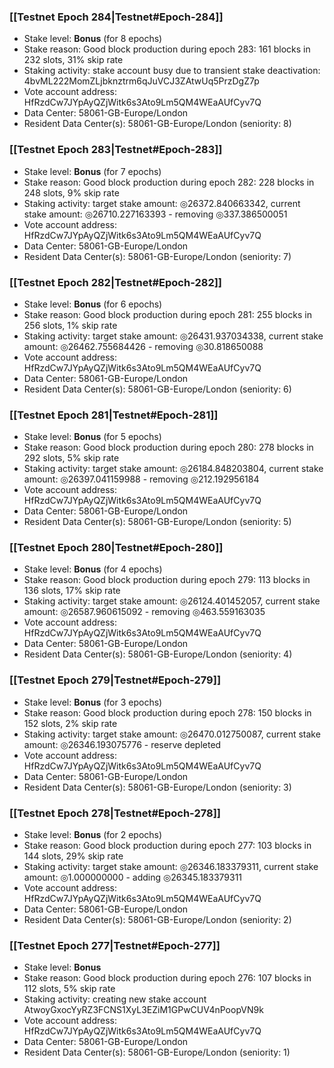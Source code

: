 ### [[Testnet Epoch 284|Testnet#Epoch-284]]
* Stake level: **Bonus** (for 8 epochs)
* Stake reason: Good block production during epoch 283: 161 blocks in 232 slots, 31% skip rate
* Staking activity: stake account busy due to transient stake deactivation: 4bvML222MomZLjbknztrm6qJuVCJ3ZAtwUq5PrzDgZ7p
* Vote account address: HfRzdCw7JYpAyQZjWitk6s3Ato9Lm5QM4WEaAUfCyv7Q
* Data Center: 58061-GB-Europe/London
* Resident Data Center(s): 58061-GB-Europe/London (seniority: 8)
### [[Testnet Epoch 283|Testnet#Epoch-283]]
* Stake level: **Bonus** (for 7 epochs)
* Stake reason: Good block production during epoch 282: 228 blocks in 248 slots, 9% skip rate
* Staking activity: target stake amount: ◎26372.840663342, current stake amount: ◎26710.227163393 - removing ◎337.386500051
* Vote account address: HfRzdCw7JYpAyQZjWitk6s3Ato9Lm5QM4WEaAUfCyv7Q
* Data Center: 58061-GB-Europe/London
* Resident Data Center(s): 58061-GB-Europe/London (seniority: 7)
### [[Testnet Epoch 282|Testnet#Epoch-282]]
* Stake level: **Bonus** (for 6 epochs)
* Stake reason: Good block production during epoch 281: 255 blocks in 256 slots, 1% skip rate
* Staking activity: target stake amount: ◎26431.937034338, current stake amount: ◎26462.755684426 - removing ◎30.818650088
* Vote account address: HfRzdCw7JYpAyQZjWitk6s3Ato9Lm5QM4WEaAUfCyv7Q
* Data Center: 58061-GB-Europe/London
* Resident Data Center(s): 58061-GB-Europe/London (seniority: 6)
### [[Testnet Epoch 281|Testnet#Epoch-281]]
* Stake level: **Bonus** (for 5 epochs)
* Stake reason: Good block production during epoch 280: 278 blocks in 292 slots, 5% skip rate
* Staking activity: target stake amount: ◎26184.848203804, current stake amount: ◎26397.041159988 - removing ◎212.192956184
* Vote account address: HfRzdCw7JYpAyQZjWitk6s3Ato9Lm5QM4WEaAUfCyv7Q
* Data Center: 58061-GB-Europe/London
* Resident Data Center(s): 58061-GB-Europe/London (seniority: 5)
### [[Testnet Epoch 280|Testnet#Epoch-280]]
* Stake level: **Bonus** (for 4 epochs)
* Stake reason: Good block production during epoch 279: 113 blocks in 136 slots, 17% skip rate
* Staking activity: target stake amount: ◎26124.401452057, current stake amount: ◎26587.960615092 - removing ◎463.559163035
* Vote account address: HfRzdCw7JYpAyQZjWitk6s3Ato9Lm5QM4WEaAUfCyv7Q
* Data Center: 58061-GB-Europe/London
* Resident Data Center(s): 58061-GB-Europe/London (seniority: 4)
### [[Testnet Epoch 279|Testnet#Epoch-279]]
* Stake level: **Bonus** (for 3 epochs)
* Stake reason: Good block production during epoch 278: 150 blocks in 152 slots, 2% skip rate
* Staking activity: target stake amount: ◎26470.012750087, current stake amount: ◎26346.193075776 - reserve depleted
* Vote account address: HfRzdCw7JYpAyQZjWitk6s3Ato9Lm5QM4WEaAUfCyv7Q
* Data Center: 58061-GB-Europe/London
* Resident Data Center(s): 58061-GB-Europe/London (seniority: 3)
### [[Testnet Epoch 278|Testnet#Epoch-278]]
* Stake level: **Bonus** (for 2 epochs)
* Stake reason: Good block production during epoch 277: 103 blocks in 144 slots, 29% skip rate
* Staking activity: target stake amount: ◎26346.183379311, current stake amount: ◎1.000000000 - adding ◎26345.183379311
* Vote account address: HfRzdCw7JYpAyQZjWitk6s3Ato9Lm5QM4WEaAUfCyv7Q
* Data Center: 58061-GB-Europe/London
* Resident Data Center(s): 58061-GB-Europe/London (seniority: 2)
### [[Testnet Epoch 277|Testnet#Epoch-277]]
* Stake level: **Bonus**
* Stake reason: Good block production during epoch 276: 107 blocks in 112 slots, 5% skip rate
* Staking activity: creating new stake account AtwoyGxocYyRZ3FCNS1XyL3EZiM1GPwCUV4nPoopVN9k
* Vote account address: HfRzdCw7JYpAyQZjWitk6s3Ato9Lm5QM4WEaAUfCyv7Q
* Data Center: 58061-GB-Europe/London
* Resident Data Center(s): 58061-GB-Europe/London (seniority: 1)